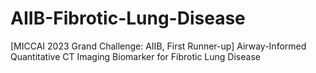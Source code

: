 # AIIB-Fibrotic-Lung-Disease
 [MICCAI 2023 Grand Challenge: AIIB, First Runner-up] Airway-Informed Quantitative CT Imaging Biomarker for Fibrotic Lung Disease

